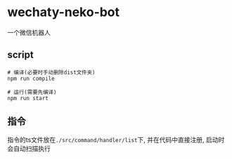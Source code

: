 # wechaty-neko-bot

一个微信机器人

## script

```shell
# 编译(必要时手动删除dist文件夹)
npm run compile

# 运行(需要先编译)
npm run start
```

## 指令

指令的ts文件放在`./src/command/handler/list`下, 并在代码中直接注册, 启动时会自动扫描执行